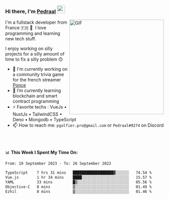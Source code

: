 ### Hi there, I'm <a href="https://pedraal.dev" target="_blank">Pedraal</a> <img src="https://media.giphy.com/media/hvRJCLFzcasrR4ia7z/giphy.gif" width="25px">
<img align="right" alt="GIF" src="https://pedraal.dev/avatar.png" width="300" height="300" />

I'm a fullstack developer from France 🇫🇷 🥖 &nbsp;I love programming and learning new
tech stuff.

I enjoy working on silly projects for a silly amount of time to fix a silly problem 🙃

- 🔭  I'm currently working on a community trivia game for the french streamer <a href="https://twitch.tv/ponce" target="_blank">Ponce</a>
- 🌱 I’m currently learning blockchain and smart contract programming
- ⚡ Favorite techs : VueJs &bull; NuxtJs &bull; TailwindCSS &bull; Deno &bull; Mongodb &bull; TypeScript
- 📫 How to reach me: `pgolfier.pro@gmail.com` or `Pedraal#9274` on Discord

<br>
<br>

📊 **This Week I Spent My Time On:**
<!--START_SECTION:waka-->

```txt
From: 19 September 2023 - To: 26 September 2023

TypeScript    7 hrs 31 mins   ██████████████████▓░░░░░░   74.54 %
Vue.js        1 hr 34 mins    ████░░░░░░░░░░░░░░░░░░░░░   15.57 %
YAML          33 mins         █▒░░░░░░░░░░░░░░░░░░░░░░░   05.56 %
Objective-C   8 mins          ▒░░░░░░░░░░░░░░░░░░░░░░░░   01.49 %
Ezhil         8 mins          ▒░░░░░░░░░░░░░░░░░░░░░░░░   01.46 %
```

<!--END_SECTION:waka-->
